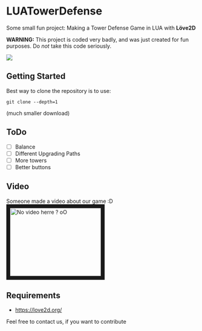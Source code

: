 # LUATowerDefense
Some small fun project: Making a Tower Defense Game in LUA with __Löve2D__

**WARNING:** This project is coded very badly, and was just created for fun purposes. Do *not* take this code seriously.

<img src="http://i.imgur.com/XuwsSbA.png">

## Getting Started
Best way to clone the repository is to use:
```
git clone --depth=1
```
(much smaller download)

## ToDo
- [ ] Balance
- [ ] Different Upgrading Paths
- [ ] More towers
- [ ] Better buttons

## Video
Someone made a video about our game :D
<a href="http://www.youtube.com/watch?feature=player_embedded&v=WL6eG0H66cA
" target="_blank"><img src="http://img.youtube.com/vi/WL6eG0H66cA/0.jpg" 
alt="No video herre ? oO" width="240" height="180" border="10" /></a>

## Requirements
 - https://love2d.org/

Feel free to contact us, if you want to contribute
